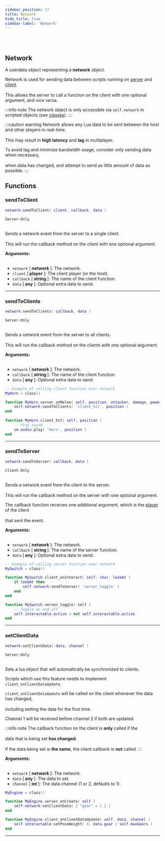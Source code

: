 ```yaml
---
sidebar_position: 17
title: Network
hide_title: true
sidebar-label: 'Network'
---
```


<br></br>

## Network

A userdata object representing a <strong>network</strong> object.

Network is used for sending data between scripts running on [server](/docs/#server) and [client](/docs/#client). <br></br>
This allows the server to call a function on the client with one optional argument, and vice versa.

:::info note
The network object is only accessible via <code>self.network</code> in scripted objects (see [classes](/docs/Game-Script-Environment/Classes/CommonCallbacks)).
:::

:::caution warning
Network allows any Lua data to be sent between the host and other players in real-time. <br></br>
This may result in <strong>high latency</strong> and <strong>lag</strong> in multiplayer.

To avoid lag and minimize bandwidth usage, consider only sending data when necessary, <br></br>
when data has changed, and attempt to send as little amount of data as possible.
:::

## Functions

### sendToClient

```lua
network:sendToClient( client, callback, data )
```
<code>Server-Only</code> <br></br>

Sends a network event from the server to a single client. <br></br>
This will run the callback method on the client with one optional argument.

<strong>Arguments:</strong> <br></br>

- <code>network</code> [<strong> network </strong>]: The network.
- <code>client</code> [<strong> player </strong>]: The client player (or the host).
- <code>callback</code> [<strong> string </strong>]: The name of the client function.
- <code>data</code> [<strong> any </strong>]: Optional extra data to send.

---

### sendToClients

```lua
network:sendToClients( callback, data )
```
<code>Server-Only</code> <br></br>

Sends a network event from the server to all clients. <br></br>
This will run the callback method on the clients with one optional argument.

<strong>Arguments:</strong> <br></br>

- <code>network</code> [<strong> network </strong>]: The network.
- <code>callback</code> [<strong> string </strong>]: The name of the client function.
- <code>data</code> [<strong> any </strong>]: Optional extra data to send.

```lua title="Example Usage"
-- Example of calling client function over network
MyHorn = class()

function MyHorn.server_onMelee( self, position, attacker, damage, power, direction, normal )
	self.network:sendToClients( 'client_hit', position )
end
 
function MyHorn.client_hit( self, position )
	-- Play sound
	sm.audio.play( 'Horn', position )
end
```

---

### sendToServer

```lua
network:sendToServer( callback, data )
```
<code>Client-Only</code> <br></br>

Sends a network event from the client to the server. <br></br>
This will run the callback method on the server with one optional argument.

The callback function receives one additional argument, which is the [player](/docs/Game-Script-Environment/Userdata/Player) of the client <br></br>
that sent the event.

<strong>Arguments:</strong> <br></br>

- <code>network</code> [<strong> network </strong>]: The network.
- <code>callback</code> [<strong> string </strong>]: The name of the server function.
- <code>data</code> [<strong> any </strong>]: Optional extra data to send.

```lua title="Example Usage"
-- Example of calling server function over network
MySwitch = class()

function MySwitch.client_onInteract( self, char, lookAt )
	if lookAt then
		self.network:sendToServer( 'server_toggle' )
	end
end

function MySwitch.server_toggle( self )
	-- Toggle on and off
	self.interactable.active = not self.interactable.active
end
```

---

### setClientData

```lua
network:setClientData( data, channel )
```
<code>Server-Only</code> <br></br>

Sets a lua object that will automatically be synchronized to clients.

Scripts which use this feature needs to implement <code>client_onClientDataUpdate</code>.

<code>client_onClientDataUpdate</code> will be called on the client whenever the data has changed, <br></br>
including setting the data for the first time.

Channel 1 will be received before channel 2 if both are updated.

:::info note
The callback function on the client is **only** called if the <br></br>
data that is being set **has changed**. <br></br>
If the data being set is **the same**, the client callback is **not** called.
:::

<strong>Arguments:</strong> <br></br>

- <code>network</code> [<strong> network </strong>]: The network.
- <code>data</code> [<strong> any </strong>]: The data to set.
- <code>channel</code> [<strong> int </strong>]: The data channel (1 or 2, defaults to 1).

```lua title="Example Usage"
MyEngine = class()

function MyEngine.server_onCreate( self )
	self.network:setClientData( { "gear" = 1 } )
end

function MyEngine.client_onClientDataUpdate( self, data, channel )
	self.interactable:setPoseWeight( 0, data.gear / self.maxGears )
end
```

---











